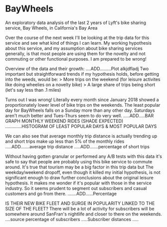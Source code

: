 # BayWheels
An exploratory data analysis of the last 2 years of Lyft's bike sharing service, Bay Wheels, in California's Bay Area

Over the course of the next week I'll be looking at the trip data for this service and see what kind of things I can learn. My working hypothesis about this service, and my assumption about bike sharing services generally, is that most people are using them for the novelty and not commuting or other functional purposes. I am prepared to be wrong!

Overview of the data and their growth:
....ADD.........Plot
alkjdfladj
Two important but straightforward trends if my hypothesis holds, before getting into the weeds, would be:
    > More trips on the weekend (for leisure activites like doing wheelies on a novelty bike)
    > A large share of trips being short (let's say less than .1 miles)
    
Turns out I was wrong! Literally every month since January 2018 showed a proportionately lower level of bike trips on the weekends. The least popular day for BayWheels falls on a Sunday more than any other day. Saturdays aren't much better and Tues-Thurs seem to do very well.
.....ADD.....BAR GRAPH MONTHLY WEEKEND RIDES (SHADE EXPECTED)
.............HISTOGRAM OF LEAST POPULAR DAYS & MOST POPULAR DAYS

We can also see that average monthly trip distance is actually trending up and short trips make up less than 5% of the monthly rides
.....ADD.......average trip distance
.....ADD.......percentage of short trips

Without having gotten granular or performed any A/B tests with this data it's safe to say that people are probably using this bike service to commute around. It's true that tourism may be a big factor in this trip data but The weekday/weekend dropoff, even though it killed my initial hypothesis, is not significant enough to draw further conclusions about the original leisure hypothesis. It makes me wonder if it's popular with those in the service industry. So it seems prudent to segment out subscribers and casual customers and go from there.
.......ADD......Percentage

IS THEIR NEW BIKE FLEET AND SURGE IN POPULARITY LINKED TO THE SIZE OF THE FLEET?
There will be a lot of activity for subscribers will be somewhere around SanFran's nightlife and closer to there on the weekends. 
....source percentage of subscribers
.....Subscriber distances 
.....
